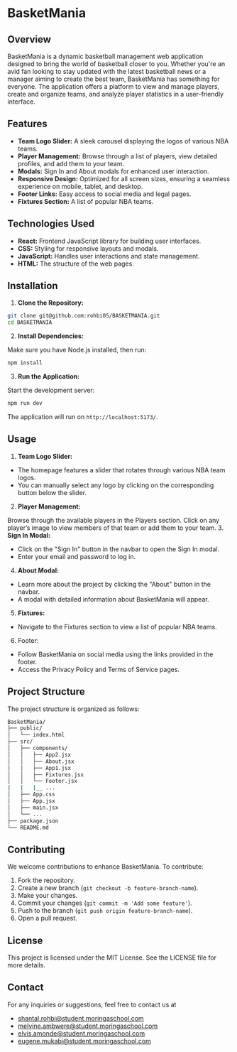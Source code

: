 # BasketMania
## Overview
BasketMania is a dynamic basketball management web application designed to bring the world of basketball closer to you. Whether you're an avid fan looking to stay updated with the latest basketball news or a manager aiming to create the best team, BasketMania has something for everyone. The application offers a platform to view and manage players, create and organize teams, and analyze player statistics in a user-friendly interface.

## Features
- **Team Logo Slider:** A sleek carousel displaying the logos of various NBA teams.
- **Player Management:** Browse through a list of players, view detailed profiles, and add them to your team.
- **Modals:** Sign In and About modals for enhanced user interaction.
- **Responsive Design:** Optimized for all screen sizes, ensuring a seamless experience on mobile, tablet, and desktop.
- **Footer Links:** Easy access to social media and legal pages.
- **Fixtures Section:** A list of popular NBA teams.

## Technologies Used
- **React:** Frontend JavaScript library for building user interfaces.
- **CSS:** Styling for responsive layouts and modals.
- **JavaScript:** Handles user interactions and state management.
- **HTML:** The structure of the web pages.
## Installation
1. **Clone the Repository:**

```bash
git clone git@github.com:rohbi05/BASKETMANIA.git
cd BASKETMANIA
```
2. **Install Dependencies:**

Make sure you have Node.js installed, then run:

```bash
npm install
```
3. **Run the Application:**

Start the development server:

```bash
npm run dev
```
The application will run on  `http://localhost:5173/`.

## Usage
1. **Team Logo Slider:**

- The homepage features a slider that rotates through various NBA team logos.
- You can manually select any logo by clicking on the corresponding button below the slider.
2. **Player Management:**

Browse through the available players in the Players section.
Click on any player’s image to view members of that team or add them to your team.
3. **Sign In Modal:**

- Click on the "Sign In" button in the navbar to open the Sign In modal.
- Enter your email and password to log in.
4. **About Modal:**

- Learn more about the project by clicking the "About" button in the navbar.
- A modal with detailed information about BasketMania will appear.
5. **Fixtures:**

- Navigate to the Fixtures section to view a list of popular NBA teams.
6. Footer:

- Follow BasketMania on social media using the links provided in the footer.
- Access the Privacy Policy and Terms of Service pages.
## Project Structure
The project structure is organized as follows:

```bash
BasketMania/
├── public/
│   └── index.html
├── src/
│   ├── components/
│   │   ├── App2.jsx
│   │   ├── About.jsx
│   │   ├── App1.jsx
│   │   ├── Fixtures.jsx
│   │   └── Footer.jsx
|   |   |__ ...
│   ├── App.css
│   ├── App.jsx
│   ├── main.jsx
│   └── ...
├── package.json
└── README.md
```
## Contributing
We welcome contributions to enhance BasketMania. To contribute:

1. Fork the repository.
2. Create a new branch (`git checkout -b feature-branch-name`).
3. Make your changes.
4. Commit your changes (`git commit -m 'Add some feature'`).
5. Push to the branch (`git push origin feature-branch-name`).
6. Open a pull request.

## License
This project is licensed under the MIT License. See the LICENSE file for more details.

## Contact
For any inquiries or suggestions, feel free to contact us at 
- shantal.rohbi@student.moringaschool.com
- melvine.ambwere@student.moringaschool.com
- elvis.amonde@student.moringaschool.com
- eugene.mukabi@student.moringaschool.com
